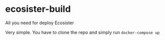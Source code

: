 # ecosister-build
All you need for deploy Ecosister

Very simple. You have to clone the repo and simply run ```docker-compose up```
